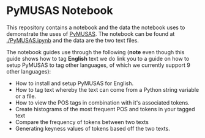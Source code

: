 # PyMUSAS Notebook

This repository contains a notebook and the data the notebook uses to demonstrate the uses of [PyMUSAS](https://github.com/UCREL/pymusas). The notebook can be found at [./PyMUSAS.ipynb](./PyMUSAS.ipynb) and the data are the two text files.

The notebook guides use through the following (**note** even though this guide shows how to tag **English** text we do link you to a guide on how to setup PyMUSAS to tag other languages, of which we currently support 9 other languages):

- How to install and setup PyMUSAS for English.
- How to tag text whereby the text can come from a Python string variable or a file.
- How to view the POS tags in combination with it's associated tokens.
- Create histograms of the most frequent POS and tokens in your tagged text
- Compare the frequency of tokens between two texts
- Generating keyness values of tokens based off the two texts.